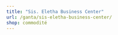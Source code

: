```yaml
---
title: "Sis. Eletha Business Center"
url: /ganta/sis-eletha-business-center/
shop: commodité
---
```

